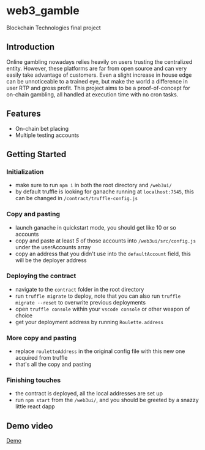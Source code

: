 # web3_gamble
Blockchain Technologies final project

## Introduction

Online gambling nowadays relies heavily on users trusting the centralized entity. However, these platforms are far from open source and can very easily take advantage of customers. Even a slight increase in house edge can be unnoticeable to a trained eye, but make the world a difference in user RTP and gross profit. This project aims to be a proof-of-concept for on-chain gambling, all handled at execution time with no cron tasks.

## Features
 - On-chain bet placing
 - Multiple testing accounts

## Getting Started
### Initialization
 - make sure to run `npm i` in both the root directory and `/web3ui/`
 - by default truffle is looking for ganache running at `localhost:7545`, this can be changed in `/contract/truffle-config.js`

### Copy and pasting
 - launch ganache in quickstart mode, you should get like 10 or so accounts
 - copy and paste at least *5* of those accounts into `/web3ui/src/config.js` under the userAccounts array
 - copy an address that you didn't use into the `defaultAccount` field, this will be the deployer address
 
### Deploying the contract
 - navigate to the `contract` folder in the root directory
 - run `truffle migrate` to deploy, note that you can also run `truffle migrate --reset` to overwrite previous deployments
 - open `truffle console` within your `vscode console` or other weapon of choice
 - get your deployment address by running `Roulette.address`

### More copy and pasting
 - replace `rouletteAddress` in the original config file with this new one acquired from truffle
 - that's all the copy and pasting
 
### Finishing touches
 - the contract is deployed, all the local addresses are set up
 - run `npm start` from the `/web3ui/`, and you should be greeted by a snazzy little react dapp

## Demo video
[Demo](https://youtu.be/suQeloH_Zys)
